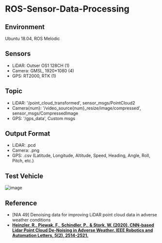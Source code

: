 # ROS-Sensor-Data-Processing

## Environment
Ubuntu 18.04, ROS Melodic

## Sensors
* LiDAR: Outser OS1 128CH (1) 
* Camera: GMSL, 1920*1080 (4)
* GPS: RT2000, RTK (1)

## Topic 
* LiDAR: '/point_cloud_transformed', sensor_msgs/PointCloud2
* Camera{num}: '/video_source{num}_resize/image/compressed', sensor_msgs/CompressedImage
* GPS: '/gps_data', Custom msgs

## Output Format
* LiDAR: .pcd
* Camera: .png
* GPS: .csv (Latitude, Longitude, Altitude, Speed, Heading, Angle, Roll, Pitch, etc.)

## Test Vehicle
![image](https://user-images.githubusercontent.com/69629703/195503516-50dbae00-fb95-4b02-8f88-c4c1fb619946.png)

## Reference
* [NIA 49] Denoising data for improving LiDAR point cloud data in adverse weather conditions
* [**Heinzler, R., Piewak, F., Schindler, P., & Stork, W. (2020). CNN-based Lidar Point Cloud De-Noising in Adverse Weather. IEEE Robotics and Automation Letters, 5(2), 2514-2521.**](https://arxiv.org/abs/1912.03874) 

